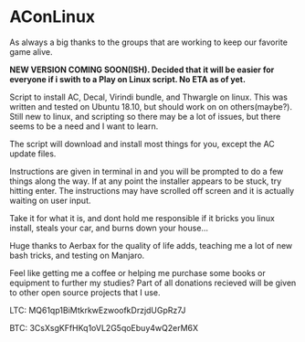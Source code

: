 # AConLinux
As always a big thanks to the groups that are working to keep our favorite game alive.

**NEW VERSION COMING SOON(ISH). Decided that it will be easier for everyone if i swith to a Play on Linux script. No ETA as of yet.**

Script to install AC, Decal, Virindi bundle, and Thwargle on linux. This was written and tested on Ubuntu 18.10, but should work on on others(maybe?). Still new to linux, and scripting so there may be a lot of issues, but there seems to be a need and I want to learn.

The script will download and install most things for you, except the AC update files.

Instructions are given in terminal in and you will be prompted to do a few things along the way. If at any point the installer appears to be stuck, try hitting enter. The instructions may have scrolled off screen and it is actually waiting on user input.

Take it for what it is, and dont hold me responsible if it bricks you linux install, steals your car, and burns down your house...


Huge thanks to Aerbax for the quality of life adds, teaching me a lot of new bash tricks, and testing on Manjaro.







Feel like getting me a coffee or helping me purchase some books or equipment to further my studies? Part of all donations recieved will be given to other open source projects that I use.

LTC: MQ61qp1BiMtkrkwEzwoofkDrzjdUGpRz7J

BTC: 3CsXsgKFfHKq1oVL2G5qoEbuy4wQ2erM6X
